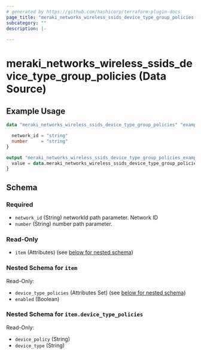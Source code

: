 ```yaml
---
# generated by https://github.com/hashicorp/terraform-plugin-docs
page_title: "meraki_networks_wireless_ssids_device_type_group_policies Data Source - terraform-provider-meraki"
subcategory: ""
description: |-
  
---
```


# meraki_networks_wireless_ssids_device_type_group_policies (Data Source)



## Example Usage

```terraform
data "meraki_networks_wireless_ssids_device_type_group_policies" "example" {

  network_id = "string"
  number     = "string"
}

output "meraki_networks_wireless_ssids_device_type_group_policies_example" {
  value = data.meraki_networks_wireless_ssids_device_type_group_policies.example.item
}
```

<!-- schema generated by tfplugindocs -->
## Schema

### Required

- `network_id` (String) networkId path parameter. Network ID
- `number` (String) number path parameter.

### Read-Only

- `item` (Attributes) (see [below for nested schema](#nestedatt--item))

<a id="nestedatt--item"></a>
### Nested Schema for `item`

Read-Only:

- `device_type_policies` (Attributes Set) (see [below for nested schema](#nestedatt--item--device_type_policies))
- `enabled` (Boolean)

<a id="nestedatt--item--device_type_policies"></a>
### Nested Schema for `item.device_type_policies`

Read-Only:

- `device_policy` (String)
- `device_type` (String)
